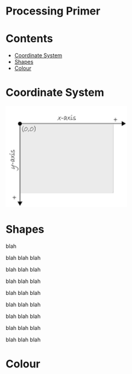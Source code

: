 # Processing Primer

# Contents
- [Coordinate System](#coordinate-system)
- [Shapes](#shapes)
- [Colour](#colour)



# Coordinate System

![alt text](../images/coord.png "Coordinates")


# Shapes

blah

blah
blah
blah

blah
blah
blah

blah
blah
blah

blah
blah
blah

blah
blah
blah

blah
blah
blah

blah
blah
blah

blah
blah
blah

# Colour



